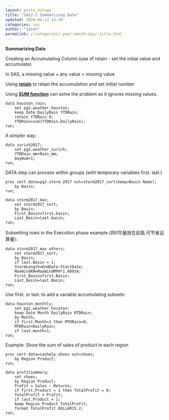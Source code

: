 ```yaml
---
layout: posts_nologo
title: "SAS2-2 Summarizing Data"
updated: 2020-04-12 14:30
categories: sas
author: "Jason"
permalink: /:categories/:year:month:day/:title.html
---
```

**Summarizing Data**

Creating an Accumulating Column (use of retain - set the initial value and accumulate)

In SAS, a missing value + any value = missing value

Using <u>**retain**</u> to retain the accumulation and set initial number

Using **<u>SUM function</u>** can solve the problem as it ignores missing values.

```SAS
data houston_rain;
	set pg2.weather_houston;
	keep Date DailyRain YTDRain;
	retain YTDRain 0;
	YTDRain=sum(YTDRain,DailyRain);
run;
```

A simpler way:

```sas
data zurich2017;
    set pg2.weather_zurich;
    YTDRain_mm+Rain_mm;
    DayNum+1;
run;
```

DATA step can process within groups (with temporary variables first. last.)

```sas
proc sort data=pg2.storm_2017 out=storm2017_sort(keep=Basin Name);
	by Basin;
run;

data storm2017_max;
	set storm2017_sort;
	by Basin;
	First_Basin=first.basin;
	Last_Basin=last.basin;
run;
```

Subsetting rows in the Execution phase example (将if尽量放在前面,可节省运算量):

```sas
data storm2017_max others;
	set storm2017_sort;
	by Basin;
	if last.Basin = 1;
	StormLength=EndDate-StartDate;
	MaxWindKM=MaxWindMPH*1.60934;
	First_Basin=first.Basin;
	Last_Basin=last.Basin;
run;
```

Use first. or last. to add a variable accumulating subsets:

```sas
data houston_monthly;
	set pg2.weather_houston;
	keep Date Month DailyRain MTDRain;
	by Month;
	if first.Month=1 then MTDRain=0;
	MTDRain+DailyRain;
	if last.month=1;
run;       
```

Example: Show the sum of sales of product in each region

```sas
proc sort data=sashelp.shoes out=shoes;
	by Region Product;
run;

data profitsummary;
	set shoes;
	by Region Product;
	Profit = Sales - Returns;
	if first.Product = 1 then TotalProfit = 0;
	TotalProfit + Profit;
	if last.Product = 1;
	keep Region Product TotalProfit;
	format TotalProfit DOLLAR15.2;
run;
```

